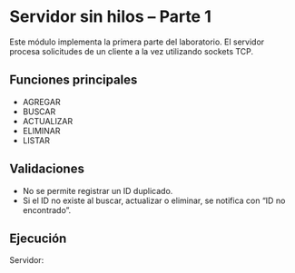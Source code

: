 # Servidor sin hilos – Parte 1

Este módulo implementa la primera parte del laboratorio. El servidor procesa solicitudes de un cliente a la vez utilizando sockets TCP.

## Funciones principales
- AGREGAR
- BUSCAR
- ACTUALIZAR
- ELIMINAR
- LISTAR

## Validaciones
- No se permite registrar un ID duplicado.
- Si el ID no existe al buscar, actualizar o eliminar, se notifica con “ID no encontrado”.

## Ejecución
Servidor: